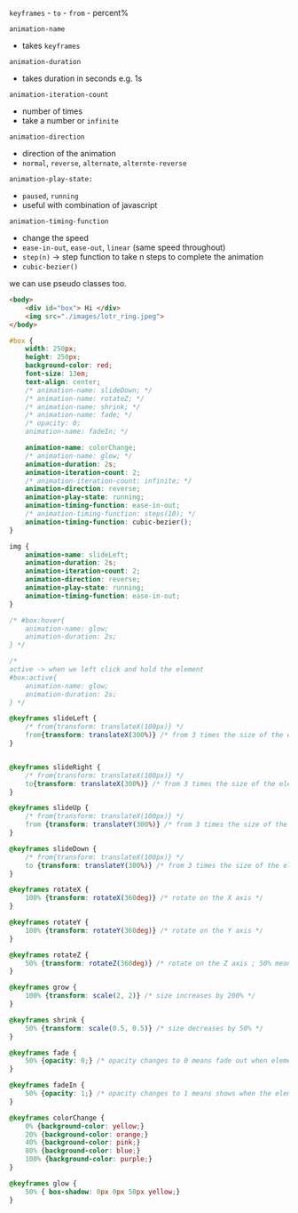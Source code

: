 `keyframes` 
	- `to`
	- `from`
	- percent%

`animation-name`
- takes `keyframes`

`animation-duration`
- takes duration in seconds e.g. 1s

`animation-iteration-count`
- number of times 
- take a number or `infinite`

`animation-direction`
- direction of the animation 
- `normal`, `reverse`, `alternate`, `alternte-reverse`

`animation-play-state:`
- `paused`, `running`
- useful with combination of javascript

`animation-timing-function`
- change the speed
- `ease-in-out`, `ease-out`, `linear` (same speed throughout)
- `step(n)` -> step function to take n steps to complete the animation
- `cubic-bezier()`



we can use pseudo classes too.


```html
<body>
    <div id="box"> Hi </div>
    <img src="./images/lotr_ring.jpeg">
</body>
```

```css
#box {
    width: 250px;
    height: 250px;
    background-color: red;
    font-size: 13em;
    text-align: center;
    /* animation-name: slideDown; */
    /* animation-name: rotateZ; */
    /* animation-name: shrink; */
    /* animation-name: fade; */
    /* opacity: 0;
    animation-name: fadeIn; */

    animation-name: colorChange;
    /* animation-name: glow; */
    animation-duration: 2s;
    animation-iteration-count: 2;
    /* animation-iteration-count: infinite; */
    animation-direction: reverse;
    animation-play-state: running;
    animation-timing-function: ease-in-out;
    /* animation-timing-function: steps(10); */
    animation-timing-function: cubic-bezier();
}

img {
    animation-name: slideLeft;
    animation-duration: 2s;
    animation-iteration-count: 2;
    animation-direction: reverse;
    animation-play-state: running;
    animation-timing-function: ease-in-out;
}

/* #box:hover{
    animation-name: glow;
    animation-duration: 2s;
} */

/* 
active -> when we left click and hold the element
#box:active{
    animation-name: glow;
    animation-duration: 2s;
} */

@keyframes slideLeft {
    /* from{transform: translateX(100px)} */
    from{transform: translateX(300%)} /* from 3 times the size of the element; right to left */
}


@keyframes slideRight {
    /* from{transform: translateX(100px)} */
    to{transform: translateX(300%)} /* from 3 times the size of the element; left to right*/
}

@keyframes slideUp {
    /* from{transform: translateX(100px)} */
    from {transform: translateY(300%)} /* from 3 times the size of the element; bottom to top */
}

@keyframes slideDown {
    /* from{transform: translateX(100px)} */
    to {transform: translateY(300%)} /* from 3 times the size of the element; top to bottom */
}

@keyframes rotateX {
    100% {transform: rotateX(360deg)} /* rotate on the X axis */
}

@keyframes rotateY {
    100% {transform: rotateY(360deg)} /* rotate on the Y axis */
}

@keyframes rotateZ {
    50% {transform: rotateZ(360deg)} /* rotate on the Z axis ; 50% means rotate 180 and then reverse */ 
}

@keyframes grow {
    100% {transform: scale(2, 2)} /* size increases by 200% */
}

@keyframes shrink {
    50% {transform: scale(0.5, 0.5)} /* size decreases by 50% */
}

@keyframes fade {
    50% {opacity: 0;} /* opacity changes to 0 means fade out when element's opacity is 1*/
}

@keyframes fadeIn {
    50% {opacity: 1;} /* opacity changes to 1 means shows when the element's opacity is 0 */
}

@keyframes colorChange {
    0% {background-color: yellow;}
    20% {background-color: orange;}
    40% {background-color: pink;}
    80% {background-color: blue;}
    100% {background-color: purple;}
}

@keyframes glow {
    50% { box-shadow: 0px 0px 50px yellow;}
}
```
